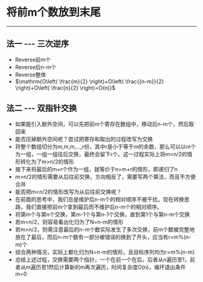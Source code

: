 
# 将前m个数放到末尾
---
## 法一 --- 三次逆序
- Reverse前m个
- Reverse后n-m个
- Reverse整体
- $\mathrm{O\left( \frac{m}{2} \right)+O\left( \frac{{n-m}}{2} \right)+O\left( \frac{n}{2} \right)=O(n)}$

## 法二 --- 双指针交换
- 如果能引入额外空间，可以先把前m个寄存在数组中，移动后n-m个，然后取回来
- 能否压掉额外空间呢？尝试把寄存和取出的过程改写为交换
- 将整个数组切分为m,m,m,...,r份，其中r是小于等于m的余数，那么可以以m个为一组，一组一组往后交换，最终会留下r个。这一过程实际上将m<n/2的情形转化为了m>n/2的情形
- 接下来将最后的m+r个作为一组，就等价于n=m+r的情形，即递归了n
- m>n/2的情形需要从后往前交换，方向相反了，需要写两个算法，而且不方便合并
- 能否把m<n/2的情形改写为从后往前交换呢？
- 在前面的思考中，我们总是维护后n-m个的相对顺序不被干扰。现在转换思路，我们直接把前m个拿到最后而不维护后n-m个的相对顺序。
- 将第m个与第n个交换，第m-1个与第n-1个交换，直到第1个与第n-m个交换
- 若m<n/2，则容易看出化归为了N=n-m的情形
- 若m>n/2，则需注意最后的n-m个数实际发生了多次交换，前m个数被完整地放在了最后，而后n-m个数有一部分被错误的换到了开头，应当有r=m%(n-m)个
- 综合两种情况，实际上都化归为N=n-m的情形，且目标序列均为r=m%(n-m)
- 总结上述过程，交换需要两个指针，一个在前一个在后，后者从n遍历至1，前者从m遍历至1然后计算新的m再次遍历，时间复杂度O(n)，循环退出条件m=0